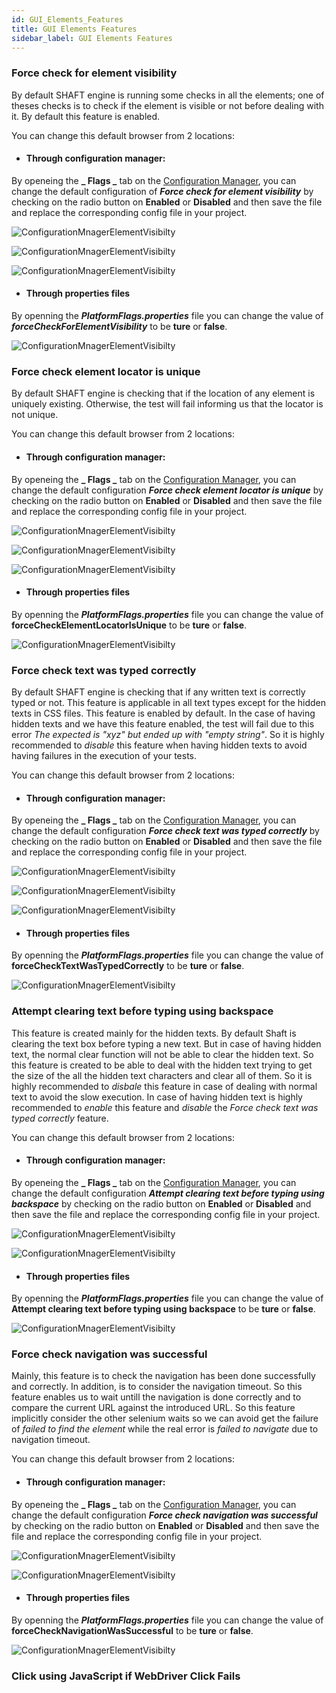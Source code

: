 ```yaml
---
id: GUI_Elements_Features
title: GUI Elements Features
sidebar_label: GUI Elements Features
---
```


### Force check for element visibility

By default SHAFT engine is running some checks in all the elements; one of theses checks is to check if the element is visible or not before dealing with it. By default this feature is enabled. 

You can change this default browser from 2 locations:

* #### Through configuration manager:

By openeing the **_ Flags _** tab on the [Configuration Manager](https://shafthq.github.io/SHAFT_ENGINE/ "Configuration Manager"), you can change the default configuration of **_Force check for element visibility_** by checking on the radio button on **Enabled** or **Disabled** and then save the file and replace the corresponding config file in your project.


![ConfigurationMnagerElementVisibilty](imgs/ElementsFeatures/ForceCheckElementsVisibility.jpg)

![ConfigurationMnagerElementVisibilty](imgs/ElementsFeatures/GeneratePropertiesFile.jpg)

![ConfigurationMnagerElementVisibilty](imgs/ElementsFeatures/ReplaceFlagsFile.jpg)

* #### Through properties files

By openning the **_PlatformFlags.properties_** file you can change the value of **_forceCheckForElementVisibility_** to be **ture** or **false**.

![ConfigurationMnagerElementVisibilty](imgs/ElementsFeatures/ChangeForceCheckElementVisibilty.jpg)

### Force check element locator is unique
By default SHAFT engine is checking that if the location of any element is uniquely existing. Otherwise, the test will fail informing us that the locator is not unique. 

You can change this default browser from 2 locations:

* #### Through configuration manager:

By openeing the **_ Flags _** tab on the [Configuration Manager](https://shafthq.github.io/SHAFT_ENGINE/ "Configuration Manager"), you can change the default configuration **_Force check element locator is unique_** by checking on the radio button on **Enabled** or **Disabled** and then save the file and replace the corresponding config file in your project.


![ConfigurationMnagerElementVisibilty](imgs/ElementsFeatures/ForceCheckElementLocatorIsUnique.jpg)

![ConfigurationMnagerElementVisibilty](imgs/ElementsFeatures/GeneratePropertiesFile.jpg)

![ConfigurationMnagerElementVisibilty](imgs/ElementsFeatures/ReplaceFlagsFile.jpg)

* #### Through properties files

By openning the **_PlatformFlags.properties_** file you can change the value of **forceCheckElementLocatorIsUnique** to be **ture** or **false**.

![ConfigurationMnagerElementVisibilty](imgs/ElementsFeatures/PropertiesForceCheckElementLocatorIsUnique.jpg)

### Force check text was typed correctly

By default SHAFT engine is checking that if any written  text is correctly typed or not. This feature is applicable in all text types except for the hidden texts in CSS files. This feature is enabled by default. In the case of having hidden texts and we have this feature enabled, the test will fail due to this error _The expected is "xyz" but ended up with "empty string"_. So it is highly recommended to _disable_ this feature when having hidden texts to avoid having failures in the execution of your tests. 

You can change this default browser from 2 locations:

* #### Through configuration manager:

By openeing the **_ Flags _** tab on the [Configuration Manager](https://shafthq.github.io/SHAFT_ENGINE/ "Configuration Manager"), you can change the default configuration **_Force check text was typed correctly_** by checking on the radio button on **Enabled** or **Disabled** and then save the file and replace the corresponding config file in your project.


![ConfigurationMnagerElementVisibilty](imgs/ElementsFeatures/CMCorrectlyTyped.jpg)

![ConfigurationMnagerElementVisibilty](imgs/ElementsFeatures/GeneratePropertiesFile.jpg)

![ConfigurationMnagerElementVisibilty](imgs/ElementsFeatures/ReplaceFlagsFile.jpg)

* #### Through properties files

By openning the **_PlatformFlags.properties_** file you can change the value of **forceCheckTextWasTypedCorrectly** to be **ture** or **false**.

![ConfigurationMnagerElementVisibilty](imgs/ElementsFeatures/propCorrectlyTyped.jpg)

### Attempt clearing text before typing using backspace

This feature is created mainly for the hidden texts. By default Shaft is clearing the text box before typing a new text. But in case of having hidden text, the normal clear function will not be able to clear the hidden text. So this feature is created to be able to deal with the hidden text trying to get the size of the all the hidden text characters and clear all of them. So it is highly recommended to _disbale_ this feature in case of dealing with normal text to avoid the slow execution. In case of having hidden text is highly recommended to _enable_ this feature and _disable_ the _Force check text was typed correctly_ feature. 

You can change this default browser from 2 locations:

* #### Through configuration manager:

By openeing the **_ Flags _** tab on the [Configuration Manager](https://shafthq.github.io/SHAFT_ENGINE/ "Configuration Manager"), you can change the default configuration **_Attempt clearing text before typing using backspace_** by checking on the radio button on **Enabled** or **Disabled** and then save the file and replace the corresponding config file in your project.


![ConfigurationMnagerElementVisibilty](imgs/ElementsFeatures/CMClearingText.jpg)

![ConfigurationMnagerElementVisibilty](imgs/ElementsFeatures/ReplaceFlagsFile.jpg)

* #### Through properties files

By openning the **_PlatformFlags.properties_** file you can change the value of **Attempt clearing text before typing using backspace** to be **ture** or **false**.

![ConfigurationMnagerElementVisibilty](imgs/ElementsFeatures/propClearingText.jpg)

### Force check navigation was successful

Mainly, this feature is to check the navigation has been done successfully and correctly. In addition, is to consider the navigation timeout. So this feature enables us to wait untill the navigation is done correctly and to compare the current URL against the introduced URL. So this feature implicitly consider the other selenium waits so we can avoid get the failure of _failed to find the element_ while the real error is _failed to navigate_ due to navigation timeout.

You can change this default browser from 2 locations:

* #### Through configuration manager:

By openeing the **_ Flags _** tab on the [Configuration Manager](https://shafthq.github.io/SHAFT_ENGINE/ "Configuration Manager"), you can change the default configuration **_Force check navigation was successful_** by checking on the radio button on **Enabled** or **Disabled** and then save the file and replace the corresponding config file in your project.


![ConfigurationMnagerElementVisibilty](imgs/ElementsFeatures/CMnavigationIsCorrect.jpg)

![ConfigurationMnagerElementVisibilty](imgs/ElementsFeatures/ReplaceFlagsFile.jpg)

* #### Through properties files

By openning the **_PlatformFlags.properties_** file you can change the value of **forceCheckNavigationWasSuccessful** to be **ture** or **false**.

![ConfigurationMnagerElementVisibilty](imgs/ElementsFeatures/propNavigationIsCorrect.jpg)

### Click using JavaScript if WebDriver Click Fails